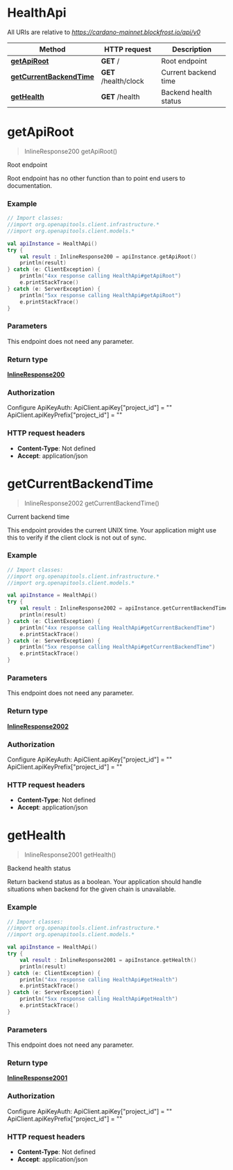 # HealthApi

All URIs are relative to *https://cardano-mainnet.blockfrost.io/api/v0*

Method | HTTP request | Description
------------- | ------------- | -------------
[**getApiRoot**](HealthApi.md#getApiRoot) | **GET** / | Root endpoint
[**getCurrentBackendTime**](HealthApi.md#getCurrentBackendTime) | **GET** /health/clock | Current backend time
[**getHealth**](HealthApi.md#getHealth) | **GET** /health | Backend health status


<a name="getApiRoot"></a>
# **getApiRoot**
> InlineResponse200 getApiRoot()

Root endpoint

Root endpoint has no other function than to point end users to documentation. 

### Example
```kotlin
// Import classes:
//import org.openapitools.client.infrastructure.*
//import org.openapitools.client.models.*

val apiInstance = HealthApi()
try {
    val result : InlineResponse200 = apiInstance.getApiRoot()
    println(result)
} catch (e: ClientException) {
    println("4xx response calling HealthApi#getApiRoot")
    e.printStackTrace()
} catch (e: ServerException) {
    println("5xx response calling HealthApi#getApiRoot")
    e.printStackTrace()
}
```

### Parameters
This endpoint does not need any parameter.

### Return type

[**InlineResponse200**](InlineResponse200.md)

### Authorization


Configure ApiKeyAuth:
    ApiClient.apiKey["project_id"] = ""
    ApiClient.apiKeyPrefix["project_id"] = ""

### HTTP request headers

 - **Content-Type**: Not defined
 - **Accept**: application/json

<a name="getCurrentBackendTime"></a>
# **getCurrentBackendTime**
> InlineResponse2002 getCurrentBackendTime()

Current backend time

This endpoint provides the current UNIX time. Your application might use this to verify if the client clock is not out of sync. 

### Example
```kotlin
// Import classes:
//import org.openapitools.client.infrastructure.*
//import org.openapitools.client.models.*

val apiInstance = HealthApi()
try {
    val result : InlineResponse2002 = apiInstance.getCurrentBackendTime()
    println(result)
} catch (e: ClientException) {
    println("4xx response calling HealthApi#getCurrentBackendTime")
    e.printStackTrace()
} catch (e: ServerException) {
    println("5xx response calling HealthApi#getCurrentBackendTime")
    e.printStackTrace()
}
```

### Parameters
This endpoint does not need any parameter.

### Return type

[**InlineResponse2002**](InlineResponse2002.md)

### Authorization


Configure ApiKeyAuth:
    ApiClient.apiKey["project_id"] = ""
    ApiClient.apiKeyPrefix["project_id"] = ""

### HTTP request headers

 - **Content-Type**: Not defined
 - **Accept**: application/json

<a name="getHealth"></a>
# **getHealth**
> InlineResponse2001 getHealth()

Backend health status

Return backend status as a boolean. Your application     should handle situations when backend for the given chain is unavailable. 

### Example
```kotlin
// Import classes:
//import org.openapitools.client.infrastructure.*
//import org.openapitools.client.models.*

val apiInstance = HealthApi()
try {
    val result : InlineResponse2001 = apiInstance.getHealth()
    println(result)
} catch (e: ClientException) {
    println("4xx response calling HealthApi#getHealth")
    e.printStackTrace()
} catch (e: ServerException) {
    println("5xx response calling HealthApi#getHealth")
    e.printStackTrace()
}
```

### Parameters
This endpoint does not need any parameter.

### Return type

[**InlineResponse2001**](InlineResponse2001.md)

### Authorization


Configure ApiKeyAuth:
    ApiClient.apiKey["project_id"] = ""
    ApiClient.apiKeyPrefix["project_id"] = ""

### HTTP request headers

 - **Content-Type**: Not defined
 - **Accept**: application/json

